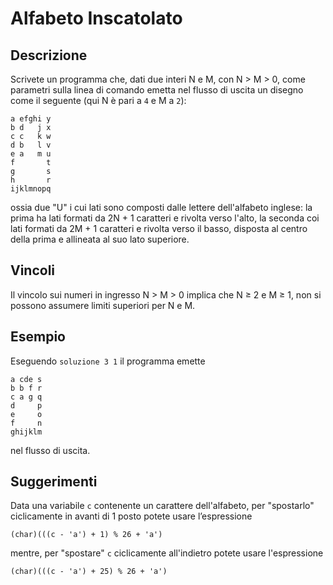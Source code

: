 Alfabeto Inscatolato
====================

Descrizione
-----------

Scrivete un programma che, dati due interi N e M, con N > M > 0, come
parametri sulla linea di comando emetta nel flusso di uscita un disegno come il
seguente (qui N è pari a `4` e M a `2`):

    a efghi y
    b d   j x
    c c   k w
    d b   l v
    e a   m u
    f       t
    g       s
    h       r
    ijklmnopq

ossia due "U" i cui lati sono composti dalle lettere dell'alfabeto inglese:
la prima ha lati formati da 2N + 1 caratteri e rivolta verso l'alto, la seconda
coi lati formati da 2M + 1 caratteri e rivolta verso il basso, disposta al
centro della prima e allineata al suo lato superiore.


Vincoli
-------

Il vincolo sui numeri in ingresso N > M > 0 implica che N ≥ 2 e M ≥ 1, non si
possono assumere limiti superiori per N e M.


Esempio
-------

Eseguendo `soluzione 3 1` il programma emette

    a cde s
	b b f r
	c a g q
	d     p
	e     o
	f     n
	ghijklm

nel flusso di uscita.

Suggerimenti
------------

Data una variabile `c` contenente un carattere dell'alfabeto, per "spostarlo"
ciclicamente in avanti di 1 posto potete usare l’espressione

    (char)(((c - 'a') + 1) % 26 + 'a')

mentre, per "spostare" `c` ciclicamente all'indietro potete usare l'espressione

    (char)(((c - 'a') + 25) % 26 + 'a')
